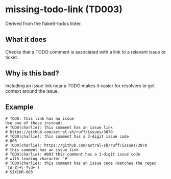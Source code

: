 # missing-todo-link (TD003)
Derived from the flake8-todos linter.
## What it does
Checks that a TODO comment is associated with a link to a relevant issue
or ticket.
## Why is this bad?
Including an issue link near a TODO makes it easier for resolvers
to get context around the issue.
## Example
```
# TODO: this link has no issue
Use one of these instead:
# TODO(charlie): this comment has an issue link
# https://github.com/astral-sh/ruff/issues/3870
# TODO(charlie): this comment has a 3-digit issue code
# 003
# TODO(charlie): https://github.com/astral-sh/ruff/issues/3870
# this comment has an issue link
# TODO(charlie): #003 this comment has a 3-digit issue code
# with leading character `#`
# TODO(charlie): this comment has an issue code (matches the regex `[A-Z]+\-?\d+`)
# SIXCHR-003
```